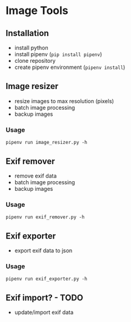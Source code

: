 # Image Tools
## Installation
- install python
- install pipenv (```pip install pipenv```)
- clone repository
- create pipenv environment (```pipenv install```)

## Image resizer
- resize images to max resolution (pixels)
- batch image processing
- backup images
### Usage
```pipenv run image_resizer.py -h ```

## Exif remover
- remove exif data
- batch image processing
- backup images

### Usage
```pipenv run exif_remover.py -h ```

## Exif exporter 
- export exif data to json
### Usage 
```pipenv run exif_exporter.py -h ```

## Exif import? - TODO
- update/import exif data
